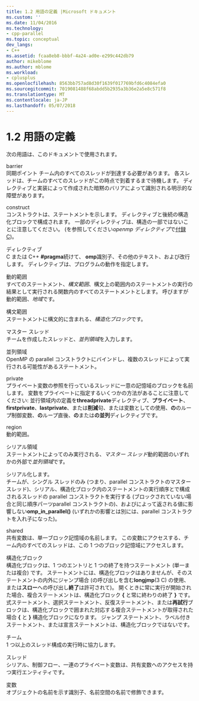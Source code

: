 ```yaml
---
title: 1.2 用語の定義 |Microsoft ドキュメント
ms.custom: ''
ms.date: 11/04/2016
ms.technology:
- cpp-parallel
ms.topic: conceptual
dev_langs:
- C++
ms.assetid: fcaa8eb8-bbbf-4a24-ad0e-e299c442db79
author: mikeblome
ms.author: mblome
ms.workload:
- cplusplus
ms.openlocfilehash: 8563bb757ad8d30f1639f017769bfd6c4084efa0
ms.sourcegitcommit: 7019081488f68abdd5b2935a3b36e2a5e8c571f8
ms.translationtype: MT
ms.contentlocale: ja-JP
ms.lasthandoff: 05/07/2018
---
```

# <a name="12-definition-of-terms"></a>1.2 用語の定義
次の用語は、このドキュメントで使用されます。  
  
 barrier  
 同期ポイント チーム内のすべてのスレッドが到達する必要があります。  各スレッドは、チームのすべてのスレッドがこの時点で到着するまで待機します。 ディレクティブと実装によって作成された暗黙のバリアによって識別される明示的な障壁があります。  
  
 construct  
 コンストラクトは、ステートメントを示します。 ディレクティブと後続の構造化ブロックで構成されます。 一部のディレクティブは、構造の一部ではないことに注意してください。 (を参照してください*openmp ディレクティブ*で[付録 C](../../parallel/openmp/c-openmp-c-and-cpp-grammar.md))。  
  
 ディレクティブ  
 C または C++ **#pragma**続けて、 **omp**識別子、その他のテキスト、および改行します。 ディレクティブは、プログラムの動作を指定します。  
  
 動的範囲  
 すべてのステートメント、*構文範囲*、構文上の範囲内のステートメントの実行の結果として実行される関数内のすべてのステートメントとします。 呼びますが動的範囲、*地域*です。  
  
 構文範囲  
 ステートメントに構文的に含まれる、*構造化ブロック*です。  
  
 マスター スレッド  
 チームを作成したスレッドと、*並列領域*を入力します。  
  
 並列領域  
 OpenMP の parallel コンストラクトにバインドし、複数のスレッドによって実行される可能性があるステートメント。  
  
 private  
 プライベート変数の参照を行っているスレッドに一意の記憶域のブロックを名前します。 変数をプライベートに指定するいくつかの方法があることに注意してください: 並行領域内の定義を**threadprivate**ディレクティブ、**プライベート**、 **firstprivate**、**lastprivate**、または**削減**句、または変数としての使用、**の**のループ制御変数、**の**ループ直後、**の**または**の並列**ディレクティブです。  
  
 region  
 動的範囲。  
  
 シリアル領域  
 ステートメントによってのみ実行される、*マスター スレッド*動的範囲のいずれかの外部で*並列領域*です。  
  
 シリアル化します。  
 チームが、シングル スレッドのみ (つまり、parallel コンストラクトのマスター スレッド)、シリアル、構造化ブロック内のステートメントの実行順序とで構成されるスレッドの parallel コンストラクトを実行する (ブロックされていない場合と同じ順序パーツparallel コンストラクトの)、およびによって返される値に影響しない**omp_in_parallel()** (いずれかの影響とは別には、parallel コンストラクトを入れ子になった)。  
  
 shared  
 共有変数は、単一ブロック記憶域の名前します。 この変数にアクセスする、チーム内のすべてのスレッドは、この 1 つのブロック記憶域にアクセスします。  
  
 構造化ブロック  
 構造化ブロックは、1 つのエントリと 1 つの終了を持つステートメント (単一または複合) です。 ステートメントには、構造化ブロックはありませんが、そのステートメントの内外にジャンプ場合 (の呼び出しを含む**longjmp**(3 C) の使用、または**スロー**への呼び出し**終了**は許可されて)。 開くときに常に実行が開始された場合、複合ステートメントは、構造化ブロック **{** と常に終わりの終了 **}** です。 式ステートメント、選択ステートメント、反復ステートメント、または**再試行**ブロックは、構造化ブロックで囲まれた対応する複合ステートメントが取得された場合 **{** と **}** 構造化ブロックになります。 ジャンプ ステートメント、ラベル付きステートメント、または宣言ステートメントは、構造化ブロックではないです。  
  
 チーム  
 1 つ以上のスレッド構成の実行時に協力します。  
  
 スレッド  
 シリアル、制御フロー、一連のプライベート変数は、共有変数へのアクセスを持つ実行エンティティです。  
  
 変数  
 オブジェクトの名前を示す識別子、名前空間の名前で修飾できます。